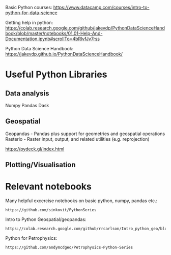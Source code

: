 Basic Python courses:
https://www.datacamp.com/courses/intro-to-python-for-data-science

Getting help in python:
https://colab.research.google.com/github/jakevdp/PythonDataScienceHandbook/blob/master/notebooks/01.01-Help-And-Documentation.ipynb#scrollTo=4bRlvfJv7rss

Python Data Science Handbook:
https://jakevdp.github.io/PythonDataScienceHandbook/


# Useful Python Libraries


## Data analysis
Numpy
Pandas
Dask


## Geospatial
Geopandas - Pandas plus support for geometries and geospatial operations
Rasterio - Raster input, output, and related utilities (e.g. reprojection)

https://pydeck.gl/index.html

## Plotting/Visualisation


# Relevant notebooks
Many helpful excercise notebooks on basic python, numpy, pandas etc.:

    https://github.com/sinkovit/PythonSeries


Intro to Python Geospatial/geopandas:

    https://colab.research.google.com/github/rrcarlson/Intro_python_geo/blob/master/Intro_Python_geospatial.ipynb
    
Python for Petrophysics:

    https://github.com/andymcdgeo/Petrophysics-Python-Series
